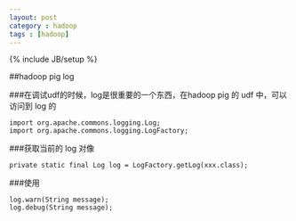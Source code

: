 ```yaml
---
layout: post
category : hadoop 
tags : [hadoop]
---
```

{% include JB/setup %}

##hadoop pig log

###在调试udf的时候，log是很重要的一个东西，在hadoop pig 的 udf 中，可以访问到 log 的

    import org.apache.commons.logging.Log;
    import org.apache.commons.logging.LogFactory; 

###获取当前的 log 对像

    private static final Log log = LogFactory.getLog(xxx.class);


###使用

    log.warn(String message);
    log.debug(String message);



